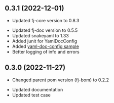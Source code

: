 0.3.1 (2022-12-01)
------------------
+ Updated fj-core version to 0.8.3
* Updated fj-doc version to 0.5.5
* Updated snakeyaml to 1.33
* Added junit for YamlDocConfig
* Added [yaml-doc-config sample](src/test/resources/yaml-doc-config.xml)
* Better logging of info and errors

0.3.0 (2022-11-27)
------------------
+ Changed parent pom version (fj-bom) to 0.2.2
* Updated documentation
* Updated test case